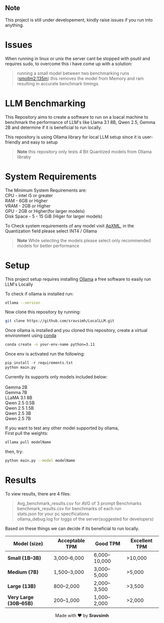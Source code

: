 ## Note
This project is still under developement, kindly raise issues if you run into anything.

# Issues
When running in linux or unix the server cant be stopped with psutil and requires sudo, to overcome this i have come up with a solution:
>running a small model between two benchmarking runs ([smollm2:135m](https://ollama.com/library/smollm2)) this removes the model from Memory and ram resulting in accurate benchmark timings.

# LLM Benchmarking
This Repository aims to create a software to run on a loacal machine to benchmark the performance of LLM's like Llama 3.1 8B, Qwen 2.5, Gemma 2B and determine if it is beneficial to run locally.

This repository is using Ollama library for local LLM setup since it is user-friendly and easy to setup

>**Note** this repository only tests 4 Bit Quantized models from Ollama libraby

# System Requirements

The Minimum System Requirements are:<br>
CPU - intel i5 or greater<br>
RAM - 6GB or Higher<br>
VRAM - 2GB or Higher<br>
GPU - 2GB or Higher(for larger models)<br>
Disk Space - 5 - 15 GiB (Higer for larger models)<br>

To Check system requirements of any model visit [ApXML](https://apxml.com/models), in the Quantization field please select INT4 / Ollama

>**Note**
While selecting the models please select only recommended models for better performance


# Setup
This project setup requires installing [Ollama](https://ollama.com/) a free software to easily run LLM's Locally

To check if ollama is installed run:
```bash
ollama --version
```

Now clone this repository by running:<br>
```bash
git clone https://github.com/sravsimh/LocalLLM.git
```
Once ollama is installed and you cloned this repository, create a virtual environment using [conda](https://www.anaconda.com/docs/getting-started/miniconda/main) 
```bash
conda create -n your-env-name python=3.11
```

Once env is activated run the following:
```python
pip install -r requirements.txt
python main.py
```
Currently its supports only models included below:<br>
<br>
Gemma 2B <br>
Gemma 7B <br>
LLaMA 3.1 8B <br>
Qwen 2.5 0.5B <br>
Qwen 2.5 1.5B <br>
Qwen 2.5 3B <br>
Qwen 2.5 7B <br>

If you want to test any other model supported by ollama,<br>
First pull the weights:
```bash
ollama pull modelName
```

then, try:
```bash
python main.py --model modelName
```
# Results
To view results, there are 4 files:
>Avg_benchmark_results.csv for AVG of 3 prompt Benchmarks<br>
>benchmark_results.csv for benchmarks of each run<br>
>stats.json for your pc specifications<br>
>ollama_debug.log for loggs of the server(suggested for developers)<br>

Based on these things we can decide if its beneficial to run locally.

| Model (size)             | Acceptable TPM | Good TPM     | Excellent TPM |
| ------------------------ | -------------- | ------------ | ------------- |
| **Small (1B–3B)**        | 3,000–6,000    | 6,000–10,000 | >10,000       |
| **Medium (7B)**          | 1,500–3,000    | 3,000–5,000  | >5,000        |
| **Large (13B)**          | 800–2,000      | 2,000–3,500  | >3,500        |
| **Very Large (30B–65B)** | 200–1,000      | 1,000–2,000  | >2,000        |



<p align="center">Made with ❤️ by <strong>Sravsimh</strong></p>


